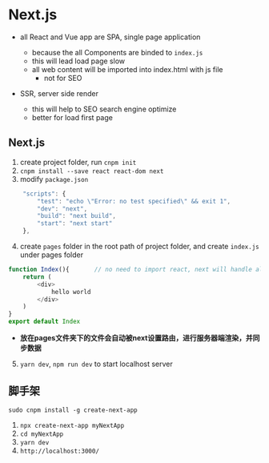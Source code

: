 # Next.js

- all React and Vue app are SPA, single page application
  - because the all Components are binded to `index.js`
  - this will lead load page slow
  - all web content will be imported into index.html with js file
    - not for SEO
    
- SSR, server side render
  - this will help to SEO search engine optimize
  - better for load first page

## Next.js

1. create project folder, run `cnpm init`
2. `cnpm install --save react react-dom next`
3. modify `package.json`
```javascript
    "scripts": {
        "test": "echo \"Error: no test specified\" && exit 1",
        "dev": "next",
        "build": "next build",
        "start": "next start"
    },
```
4. create `pages` folder in the root path of project folder, and create `index.js` under pages folder
```javascript
function Index(){       // no need to import react, next will handle all of this
    return (
        <div>
            hello world
        </div>
    )
}
export default Index
```
  - **放在pages文件夹下的文件会自动被next设置路由，进行服务器端渲染，并同步数据**

5. `yarn dev`, `npm run dev` to start localhost server 

## 脚手架

```
sudo cnpm install -g create-next-app
```
1. `npx create-next-app myNextApp`
2. `cd myNextApp`
3. `yarn dev`
4. `http://localhost:3000/`



















